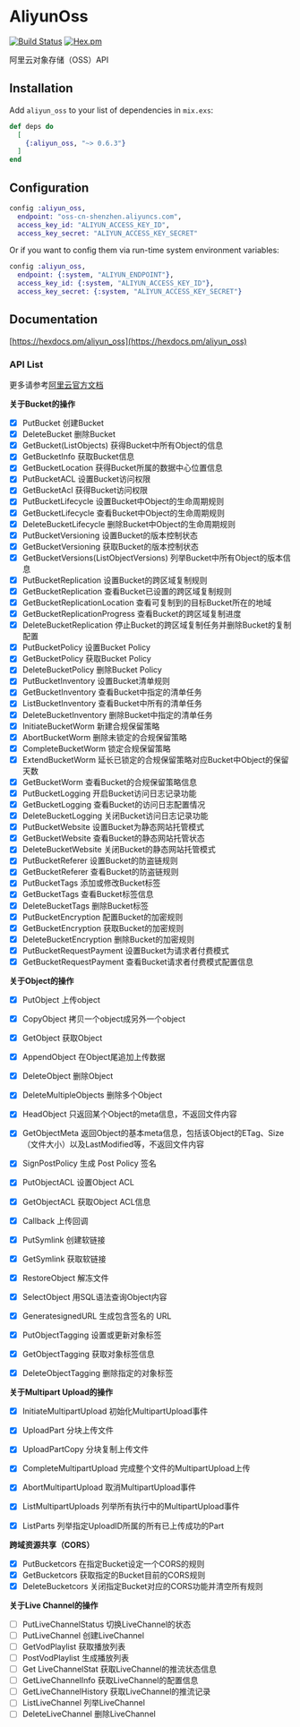 # AliyunOss

[![Build Status](https://travis-ci.org/ug0/aliyun_oss.svg?branch=master)](https://travis-ci.org/ug0/aliyun_oss)
[![Hex.pm](https://img.shields.io/hexpm/v/aliyun_oss.svg)](https://hex.pm/packages/aliyun_oss)

阿里云对象存储（OSS）API

## Installation

Add `aliyun_oss` to your list of dependencies in `mix.exs`:

```elixir
def deps do
  [
    {:aliyun_oss, "~> 0.6.3"}
  ]
end
```


## Configuration
```elixir
config :aliyun_oss,
  endpoint: "oss-cn-shenzhen.aliyuncs.com",
  access_key_id: "ALIYUN_ACCESS_KEY_ID",
  access_key_secret: "ALIYUN_ACCESS_KEY_SECRET"
```
Or if you want to config them via run-time system environment variables:
```elixir
config :aliyun_oss,
  endpoint: {:system, "ALIYUN_ENDPOINT"},
  access_key_id: {:system, "ALIYUN_ACCESS_KEY_ID"},
  access_key_secret: {:system, "ALIYUN_ACCESS_KEY_SECRET"}
```

## Documentation
[https://hexdocs.pm/aliyun_oss](https://hexdocs.pm/aliyun_oss)


### API List

更多请参考[阿里云官方文档](https://help.aliyun.com/document_detail/31948.html?spm=a2c4g.11186623.6.1037.520869cbKcHFcL)

**关于Bucket的操作**
  - [x] PutBucket	创建Bucket
  - [x] DeleteBucket	删除Bucket
  - [x] GetBucket(ListObjects)	获得Bucket中所有Object的信息
  - [x] GetBucketInfo	获取Bucket信息
  - [x] GetBucketLocation	获得Bucket所属的数据中心位置信息
  - [x] PutBucketACL	设置Bucket访问权限
  - [x] GetBucketAcl	获得Bucket访问权限
  - [x] PutBucketLifecycle	设置Bucket中Object的生命周期规则
  - [x] GetBucketLifecycle	查看Bucket中Object的生命周期规则
  - [x] DeleteBucketLifecycle	删除Bucket中Object的生命周期规则
  - [x] PutBucketVersioning	设置Bucket的版本控制状态
  - [x] GetBucketVersioning	获取Bucket的版本控制状态
  - [x] GetBucketVersions(ListObjectVersions)	列举Bucket中所有Object的版本信息
  - [x] PutBucketReplication	设置Bucket的跨区域复制规则
  - [x] GetBucketReplication	查看Bucket已设置的跨区域复制规则
  - [x] GetBucketReplicationLocation	查看可复制到的目标Bucket所在的地域
  - [x] GetBucketReplicationProgress	查看Bucket的跨区域复制进度
  - [x] DeleteBucketReplication	停止Bucket的跨区域复制任务并删除Bucket的复制配置
  - [x] PutBucketPolicy	设置Bucket Policy
  - [x] GetBucketPolicy	获取Bucket Policy
  - [x] DeleteBucketPolicy	删除Bucket Policy
  - [x] PutBucketInventory	设置Bucket清单规则
  - [x] GetBucketInventory	查看Bucket中指定的清单任务
  - [x] ListBucketInventory	查看Bucket中所有的清单任务
  - [x] DeleteBucketInventory	删除Bucket中指定的清单任务
  - [x] InitiateBucketWorm	新建合规保留策略
  - [x] AbortBucketWorm	删除未锁定的合规保留策略
  - [x] CompleteBucketWorm	锁定合规保留策略
  - [x] ExtendBucketWorm	延长已锁定的合规保留策略对应Bucket中Object的保留天数
  - [x] GetBucketWorm	查看Bucket的合规保留策略信息
  - [x] PutBucketLogging	开启Bucket访问日志记录功能
  - [x] GetBucketLogging	查看Bucket的访问日志配置情况
  - [x] DeleteBucketLogging	关闭Bucket访问日志记录功能
  - [x] PutBucketWebsite	设置Bucket为静态网站托管模式
  - [x] GetBucketWebsite	查看Bucket的静态网站托管状态
  - [x] DeleteBucketWebsite	关闭Bucket的静态网站托管模式
  - [x] PutBucketReferer	设置Bucket的防盗链规则
  - [x] GetBucketReferer	查看Bucket的防盗链规则
  - [x] PutBucketTags	添加或修改Bucket标签
  - [x] GetBucketTags	查看Bucket标签信息
  - [x] DeleteBucketTags	删除Bucket标签
  - [x] PutBucketEncryption	配置Bucket的加密规则
  - [x] GetBucketEncryption	获取Bucket的加密规则
  - [x] DeleteBucketEncryption	删除Bucket的加密规则
  - [x] PutBucketRequestPayment	设置Bucket为请求者付费模式
  - [x] GetBucketRequestPayment	查看Bucket请求者付费模式配置信息

**关于Object的操作**

  - [x] PutObject	上传object
  - [x] CopyObject	拷贝一个object成另外一个object
  - [x] GetObject	获取Object
  - [x] AppendObject	在Object尾追加上传数据
  - [x] DeleteObject	删除Object
  - [x] DeleteMultipleObjects	删除多个Object
  - [x] HeadObject	只返回某个Object的meta信息，不返回文件内容
  - [x] GetObjectMeta	返回Object的基本meta信息，包括该Object的ETag、Size（文件大小）以及LastModified等，不返回文件内容
  - [x] SignPostPolicy	生成 Post Policy 签名
  - [x] PutObjectACL	设置Object ACL
  - [x] GetObjectACL	获取Object ACL信息
  - [x] Callback	上传回调
  - [x] PutSymlink	创建软链接
  - [x] GetSymlink	获取软链接
  - [x] RestoreObject	解冻文件
  - [x] SelectObject	用SQL语法查询Object内容
  - [x] GeneratesignedURL 生成包含签名的 URL
  - [x] PutObjectTagging	设置或更新对象标签
  - [x] GetObjectTagging	获取对象标签信息
  - [x] DeleteObjectTagging	删除指定的对象标签


**关于Multipart Upload的操作**

  - [x] InitiateMultipartUpload	初始化MultipartUpload事件
  - [x] UploadPart	分块上传文件
  - [x] UploadPartCopy	分块复制上传文件
  - [x] CompleteMultipartUpload	完成整个文件的MultipartUpload上传
  - [x] AbortMultipartUpload	取消MultipartUpload事件
  - [x] ListMultipartUploads	列举所有执行中的MultipartUpload事件
  - [x] ListParts	列举指定UploadID所属的所有已上传成功的Part


**跨域资源共享（CORS）**
  - [x] PutBucketcors	在指定Bucket设定一个CORS的规则
  - [x] GetBucketcors	获取指定的Bucket目前的CORS规则
  - [x] DeleteBucketcors	关闭指定Bucket对应的CORS功能并清空所有规则

**关于Live Channel的操作**
  - [ ] PutLiveChannelStatus	切换LiveChannel的状态
  - [ ] PutLiveChannel	创建LiveChannel
  - [ ] GetVodPlaylist	获取播放列表
  - [ ] PostVodPlaylist	生成播放列表
  - [ ] Get LiveChannelStat	获取LiveChannel的推流状态信息
  - [ ] GetLiveChannelInfo	获取LiveChannel的配置信息
  - [ ] GetLiveChannelHistory	获取LiveChannel的推流记录
  - [ ] ListLiveChannel	列举LiveChannel
  - [ ] DeleteLiveChannel	删除LiveChannel
